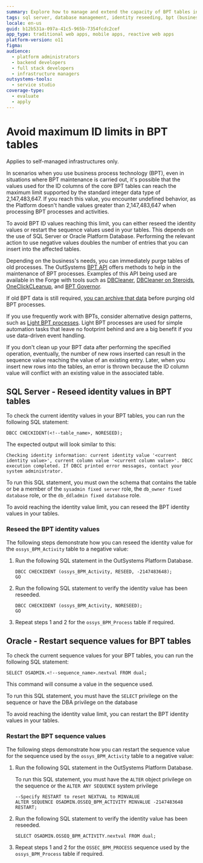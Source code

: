 ```yaml
---
summary: Explore how to manage and extend the capacity of BPT tables in SQL Server by reseeding identity values using OutSystems 11 (O11) tools and APIs.
tags: sql server, database management, identity reseeding, bpt (business process technology), data archiving
locale: en-us
guid: b12b531a-097a-41c5-965b-7354fcdc2cef
app_type: traditional web apps, mobile apps, reactive web apps
platform-version: o11
figma:
audience:
  - platform administrators
  - backend developers
  - full stack developers
  - infrastructure managers
outsystems-tools:
  - service studio
coverage-type:
  - evaluate
  - apply
---
```


# Avoid maximum ID limits in BPT tables

<div class="info" markdown="1">

Applies to self-managed infrastructures only.

</div>

In scenarios when you use business process technology (BPT), even in situations where BPT maintenance is carried out, it's possible that the values used for the ID columns of the core BPT tables can reach the maximum limit supported by the standard integer data type of 2,147,483,647. If you reach this value, you encounter undefined behavior, as the Platform doesn't handle values greater than 2,147,483,647 when processing BPT processes and activities.

To avoid BPT ID values reaching this limit, you can either reseed the identity values or restart the sequence values used in your tables. This depends on the use of SQL Server or Oracle Platform Database. Performing the relevant action to use negative values doubles the number of entries that you can insert into the affected tables.

Depending on the business's needs, you can immediately purge tables of old processes. The OutSystems [BPT API](../../ref/apis/auto/bpt-api.final.md) offers methods to help in the maintenance of BPT processes. Examples of this API being used are available in the Forge with tools such as [DBCleaner](https://www.outsystems.com/forge/component-overview/423/dbcleaner-o11), [DBCleaner on Steroids](https://www.outsystems.com/forge/component-overview/5018/db-cleaner-on-steroids-o11), [OneClickCLeanup](https://www.outsystems.com/forge/component-overview/2176/oneclickcleanup-o11), and [BPT Governor](https://www.outsystems.com/forge/component-overview/17901/bpt-governor-o11).

If old BPT data is still required, [you can archive that data](https://success.outsystems.com/documentation/how_to_guides/processes/how_to_archive_old_processes_bpt/) before purging old BPT processes.

If you use frequently work with BPTs, consider alternative design patterns, such as [Light BPT processes](light-process.md). Light BPT processes are used for simple automation tasks that leave no footprint behind and are a big benefit if you use data-driven event handling.

<div class="warning" markdown="1">

If you don't clean up your BPT data after performing the specified operation, eventually, the number of new rows inserted can result in the sequence value reaching the value of an existing entry. Later, when you insert new rows into the tables, an error is thrown because the ID column value will conflict with an existing value in the associated table.

</div>

## SQL Server - Reseed identity values in BPT tables

To check the current identity values in your BPT tables, you can run the following SQL statement:

```
DBCC CHECKIDENT(<!--table_name>, NORESEED);
```

The expected output will look similar to this:

```
Checking identity information: current identity value '<current identity value>', current column value '<current column value>'. DBCC execution completed. If DBCC printed error messages, contact your system administrator.
```

<div class="info" markdown="1">

To run this SQL statement, you must own the schema that contains the table or be a member of the `sysadmin fixed server` role, the `db_owner fixed database` role, or the `db_ddladmin fixed database` role.

</div>

To avoid reaching the identity value limit, you can reseed the BPT identity values in your tables.

### Reseed the BPT identity values

The following steps demonstrate how you can reseed the identity value for the `ossys_BPM_Activity` table to a negative value:

1. Run the following SQL statement in the OutSystems Platform Database.

    ```
    DBCC CHECKIDENT (ossys_BPM_Activity, RESEED, -2147483648);
    GO
    ```

1. Run the following SQL statement to verify the identity value has been reseeded.

    ```
    DBCC CHECKIDENT (ossys_BPM_Activity, NORESEED);
    GO
    ```

1. Repeat steps 1 and 2 for the `ossys_BPM_Process` table if required.

## Oracle - Restart sequence values for BPT tables

To check the current sequence values for your BPT tables, you can run the following SQL statement:

```
SELECT OSADMIN.<!--sequence_name>.nextval FROM dual;
```

<div class="info" markdown="1">

This command will consume a value in the sequence used.

To run this SQL statement, you must have the `SELECT` privilege on the sequence or have the DBA privilege on the database

</div>

To avoid reaching the identity value limit, you can restart the BPT identity values in your tables.

### Restart the BPT sequence values

The following steps demonstrate how you can restart the sequence value for the sequence used by the `ossys_BPM_Activity` table to a negative value:

1. Run the following SQL statement in the OutSystems Platform Database.

    <div class="info" markdown="1">

    To run this SQL statement, you must have the `ALTER` object privilege on the sequence or the `ALTER ANY SEQUENCE` system privilege

    </div>

    ```
    --Specify RESTART to reset NEXTVAL to MINVALUE
    ALTER SEQUENCE OSADMIN.OSSEQ_BPM_ACTIVITY MINVALUE -2147483648 RESTART;
    ```

1. Run the following SQL statement to verify the identity value has been reseeded.

    ```
    SELECT OSADMIN.OSSEQ_BPM_ACTIVITY.nextval FROM dual;
    ```

1. Repeat steps 1 and 2 for the `OSSEC_BPM_PROCESS` sequence used by the `ossys_BPM_Process` table if required.
